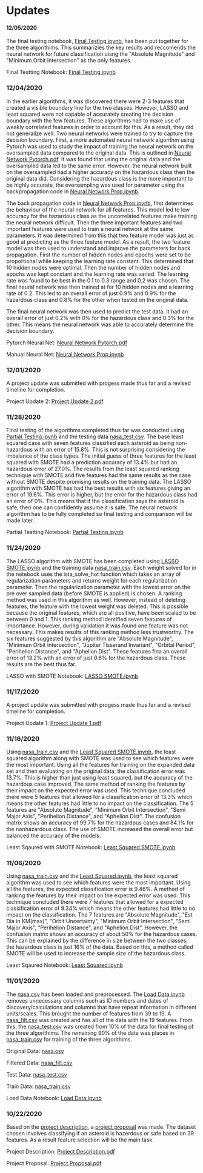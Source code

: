 # Updates

#### 12/05/2020

The final testing notebook, [Final Testing.ipynb](https://github.com/lopezbl/ECE532_Project/blob/main/Final%20Testing.ipynb), has been put together for the three algorithims. This summarizies the key results and reccomends the neural network for future classification uisng the "Absolute Magnitude" and "Minimum Orbit Intersection" as the only features. 

Final Testting Notebook: [Final Testing.ipynb](https://github.com/lopezbl/ECE532_Project/blob/main/Final%20Testing.ipynb)

### 12/04/2020

In the earlier algorithms, it was discovered there were 2-3 features that created a visible boundary line for the two classes. However, LASSO and least squared were not capable of accurately creating the decision boundary with the few features. These algorithms had to make use of weakly correlated features in order to account for this. As a result, they did not generalize well. Two neural networks were trained to try to capture the decision boundary. First, a more automated neural network algorithm using Pytorch was used to study the impact of training the neural network on the oversampled data compared to the original data. This is outlined in [Neural Network Pytorch.pdf](https://github.com/lopezbl/ECE532_Project/blob/main/Neural%20Netwokr%20Pytorch.ipynb). It was found that using the original data and the oversampled data led to the same error. However, the neural network built on the oversampled had a higher accuracy on the hazardous class then the original data did. Considering the hazardous class is the more important to be highly accurate, the oversampling was used for parameter using the backpropagation code in [Neural Network Prop.ipynb](https://github.com/lopezbl/ECE532_Project/blob/main/Neural%20Netwokr%20Prop.ipynb). 

The back propagation code in [Neural Network Prop.ipynb](https://github.com/lopezbl/ECE532_Project/blob/main/Neural%20Netwokr%20Prop.ipynb), first determines the behaviour of the neural network for all features. This model led to low accuracy for the hazardous class as the uncorrelated features make training the neural network difficult. Then the three important features and two important features were used to train a neural network at the same parameters. It was determined from this that two feature model was just as good at predicting as the three feature model. As a result, the two feature model was then used to understand and improve the parameters for back propagation. First the number of hidden nodes and epochs were set to be proportional while keeping the learning rate constant. This determined that 10 hidden nodes were optimal. Then the number of hidden nodes and epochs was kept constant and the learning rate was varied. The learning rate was found to be best in the 0.1 to 0.3 range and 0.2 was chosen. The final neural network was then trained at for 10 hidden nodes and a learning rate of 0.2. This led to an overall error of just 0.9% and 0.9% for the hazardous class and 0.8% for the other when tested on the original data. 

The final neural network was then used to predict the test data. It had an overall error of just 0.2% with 0% for the hazardous class and 0.3% for the other. This means the neural network was able to accurately determine the decision boundary. 

Pytorch Neural Net: [Neural Network Pytorch.pdf](https://github.com/lopezbl/ECE532_Project/blob/main/Neural%20Netwokr%20Pytorch.ipynb)

Manual Neural Net: [Neural Network Prop.ipynb](https://github.com/lopezbl/ECE532_Project/blob/main/Neural%20Netwokr%20Prop.ipynb)

### 12/01/2020

A project update was submitted with progess made thus far and a revised timeline for completion. 

Project Update 2: [Project Update 2.pdf](https://github.com/lopezbl/ECE532_Project/blob/main/Project%20Update%202.pdf)

### 11/28/2020

Final testing of the algorithms completed thus far was conducted using [Partial Testing.ipynb](https://github.com/lopezbl/ECE532_Project/blob/main/Partial%20Testing.ipynb) and the testing data [nasa_test.csv](https://github.com/lopezbl/ECE532_Project/blob/main/nasa_test.csv). The base least squared case with seven features classified each asteroid as being non-hazardous with an error of 15.8%. This is not surprising considering the imbalance of the class types. The initial guess of three features for the least squared with SMOTE had a prediction accuracy of 13.4% but had an hazardous error of 27.0%. The results from the least squared ranking technique with SMOTE and five features had the same results as the case without SMOTE despite promising results on the training data. The LASSO algorithm with SMOTE has had the best results with six features giving an error of 19.6%. This error is higher, but the error for the hazardous class had an error of 0%. This means that if the classification says the asteroid is safe, then one can confidently assume it is safe. The neural network algorithm has to be fully completed so final testing and comparison will be made later. 

Partial Testting Notebook: [Partial Testing.ipynb](https://github.com/lopezbl/ECE532_Project/blob/main/Partial%20Testing.ipynb)

### 11/24/2020

The LASSO algorithm with SMOTE has been completed using [LASSO SMOTE.ipynb](https://github.com/lopezbl/ECE532_Project/blob/main/LASSO%20SMOTE.ipynb) and the training data [nasa_train.csv](https://github.com/lopezbl/ECE532_Project/blob/main/nasa_train.csv). Each weight solved for in the notebook uses the ista_solve_hot function which takes an array of regularization parameters and returns weight for each regularization parameter. Then the regularization parameter with the lowest error on the pre over sampled data (before SMOTE is applied) is chosen. A ranking method was used in this algorithm as well. However, instead of deleting features, the feature with the lowest weight was deleted. This is possible because the original features, which are all positive, have been scaled to be between 0 and 1. This ranking method identified seven features of importance. However, during validation it was found one feature was not necessary. This makes results of this ranking method less trustworthy. The six features suggested by this algorithm are "Absolute Magnitude", "Minimum Orbit Intersection", "Jupiter Tisserand Invariant", "Orbital Period", "Perihelion Distance", and "Aphelion Dist". These features fina an overall error of 13.2% with an error of just 0.6% for the hazardous class. These results are the best thus far. 

LASSO with SMOTE Notebook: [LASSO SMOTE.ipynb](https://github.com/lopezbl/ECE532_Project/blob/main/LASSO%20SMOTE.ipynb)

### 11/17/2020

A project update was submitted with progess made thus far and a revised timeline for completion. 

Project Update 1: [Project Update 1.pdf](https://github.com/lopezbl/ECE532_Project/blob/main/Project%20Update%201.pdf)

### 11/16/2020

Using [nasa_train.csv](https://github.com/lopezbl/ECE532_Project/blob/main/nasa_train.csv) and the [Least Squared SMOTE.ipynb](https://github.com/lopezbl/ECE532_Project/blob/main/Least%20Squared%20SMOTE.ipynb), the least squared algorithm along with SMOTE was used to see which features were the most important. Using all the features for training on the expanded data set and then evaluating on the original data, the classification error was 13.7%. This is higher than just using least squared, but the accuracy of the hazardous case improved. The same method of ranking the features by their impact on the expected error was used. This technique concluded there were 5 features that allowed for a classification error of 13.3% which means the other features had little to no impact on the classification. The 5 features are "Absolute Magnitude", "Minimum Orbit Intersection", "Semi Major Axis", "Perihelion Distance", and "Aphelion Dist". The confusion matrix shows an accuracy of 99.7% for the hazardous cases and 84.1% for the nonhazardous class. The use of SMOTE increased the overall error but balanced the accuracy of the models.

Least Sqaured with SMOTE Notebook: [Least Squared SMOTE.ipynb](https://github.com/lopezbl/ECE532_Project/blob/main/Least%20Squared%20SMOTE.ipynb)

### 11/06/2020

Using [nasa_train.csv](https://github.com/lopezbl/ECE532_Project/blob/main/nasa_train.csv) and the [Least Squared.ipynb](https://github.com/lopezbl/ECE532_Project/blob/main/Least%20Squared.ipynb), the least squared algorithm was used to see which features were the most important. Using all the features, the expected classification error is 9.46%. A method of ranking the features by their impact on the expected error was used. This technique concluded there were 7 features that allowed for a expected classification error of 9.34% which means the other features had little to no impact on the classification. The 7 features are "Absolute Magnitude", "Est Dia in KM(max)", "Orbit Uncertainty", "Minimum Orbit Intersection", "Semi Major Axis", "Perihelion Distance", and "Aphelion Dist". However, the confusion matrix shows an accuracy of about 50% for the hazardous cases. This can be explained by the difference in size between the two classes; the hazardous class is just 16% of the data. Based on this, a method called SMOTE will be used to increase the sample size of the hazardous class.

Least Sqaured Notebook: [Least Squared.ipynb](https://github.com/lopezbl/ECE532_Project/blob/main/Least%20Squared.ipynb)

### 11/01/2020

The [nasa.csv](https://github.com/lopezbl/ECE532_Project/blob/main/nasa.csv) has been loaded and preprocessed. The [Load Data.ipynb](https://github.com/lopezbl/ECE532_Project/blob/main/Load%20Data.ipynb) removes unnecessary columns such as ID numbers and dates of discovery/calculations and columns that have repeat information in different units/scales. This brought the number of features from 39 to 19. A [nasa_filt.csv](https://github.com/lopezbl/ECE532_Project/blob/main/nasa_filt.csv) was created and has all of the data with the 19 features. From this, the [nasa_test.csv](https://github.com/lopezbl/ECE532_Project/blob/main/nasa_test.csv) was created from 10% of the data for final testing of the three algorithims. The remaining 90% of the data was places in [nasa_train.csv](https://github.com/lopezbl/ECE532_Project/blob/main/nasa_train.csv) for training of the three algorithims.

Original Data: [nasa.csv](https://github.com/lopezbl/ECE532_Project/blob/main/nasa.csv)

Filtered Data: [nasa_filt.csv](https://github.com/lopezbl/ECE532_Project/blob/main/nasa_filt.csv)

Test Data: [nasa_test.csv](https://github.com/lopezbl/ECE532_Project/blob/main/nasa_test.csv)

Train Data: [nasa_train.csv](https://github.com/lopezbl/ECE532_Project/blob/main/nasa_train.csv)

Load Data Notebook: [Load Data.ipynb](https://github.com/lopezbl/ECE532_Project/blob/main/Load%20Data.ipynb)

### 10/22/2020

Based on the [project description](https://github.com/lopezbl/ECE532_Project/blob/main/Project%20Description.pdf), a [project proposal](https://github.com/lopezbl/ECE532_Project/blob/main/Project%20Proposal.pdf) was made. The dataset chosen involves classifying if an asteroid is hazerdous or safe based on 39 features. As a result feature selection will be the main task.

Project Description: [Project Description.pdf](https://github.com/lopezbl/ECE532_Project/blob/main/Project%20Description.pdf)

Project Proposal: [Project Proposal.pdf](https://github.com/lopezbl/ECE532_Project/blob/main/Project%20Proposal.pdf)
